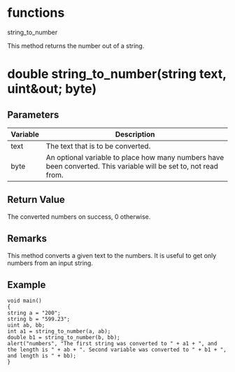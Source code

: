 # functions

string_to_number




This method returns the number out of a string.

# double string_to_number(string text, uint&out; byte)

## Parameters

Variable| Description
---|---
text | The text that is to be converted.
byte | An optional variable to place how many numbers have been converted. This variable will be set to, not read from.

## Return Value

The converted numbers on success, 0 otherwise.

## Remarks

This method converts a given text to the numbers. It is useful to get only numbers from an input string.

## Example

```
void main()
{
string a = "200";
string b = "599.23";
uint ab, bb;
int a1 = string_to_number(a, ab);
double b1 = string_to_number(b, bb);
alert("numbers", "The first string was converted to " + a1 + ", and the length is " + ab + ". Second variable was converted to " + b1 + ", and length is " + bb);
}
```
